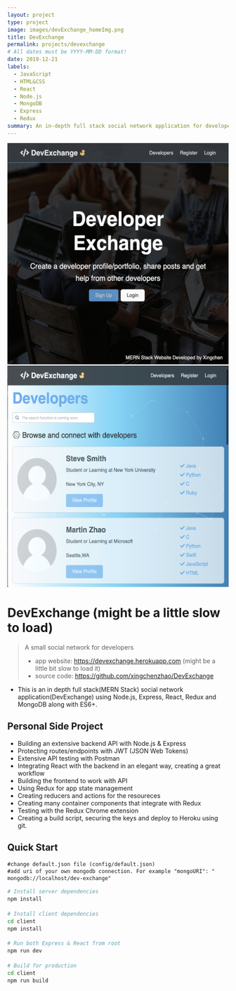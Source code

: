 ```yaml
---
layout: project
type: project
image: images/devExchange_homeImg.png
title: DevExchange
permalink: projects/devexchange
# All dates must be YYYY-MM-DD format!
date: 2019-12-21
labels:
  - JavaScript
  - HTML&CSS
  - React
  - Node.js
  - MongoDB
  - Express
  - Redux
summary: An in-depth full stack social network application for developers
---
```


<div class="ui small rounded images">
  <img class="ui image" src="../images/devExchange_homeImg.png">
  <img class="ui image" src="../images/devExchange_Resume.png">
</div>

# DevExchange (might be a little slow to load)
> A small social network for developers 
> * app website: https://devexchange.herokuapp.com (might be a little bit slow to load it)
> * source code: https://github.com/xingchenzhao/DevExchange
* This is an in depth full stack(MERN Stack) social network application(DevExchange) using Node.js, Express, React, Redux and MongoDB along with ES6+.

## Personal Side Project
* Building an extensive backend API with Node.js & Express
* Protecting routes/endpoints with JWT (JSON Web Tokens)
* Extensive API testing with Postman
* Integrating React with the backend in an elegant way, creating a great workflow
* Building the frontend to work with API
* Using Redux for app state management
* Creating reducers and actions for the resoureces
* Creating many container components that integrate with Redux
* Testing with the Redux Chrome extension
* Creating a build script, securing the keys and deploy to Heroku using git.

## Quick Start

```
#change default.json file (config/default.json)
#add uri of your own mongodb connection. For example "mongoURI": " mongodb://localhost/dev-exchange"
```

```bash
# Install server dependencies
npm install

# Install client dependencies
cd client
npm install

# Run both Express & React from root
npm run dev

# Build for production
cd client
npm run build
```




